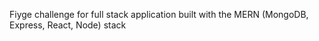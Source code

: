 Fiyge challenge for full stack application built with the MERN (MongoDB, Express, React, Node) stack
